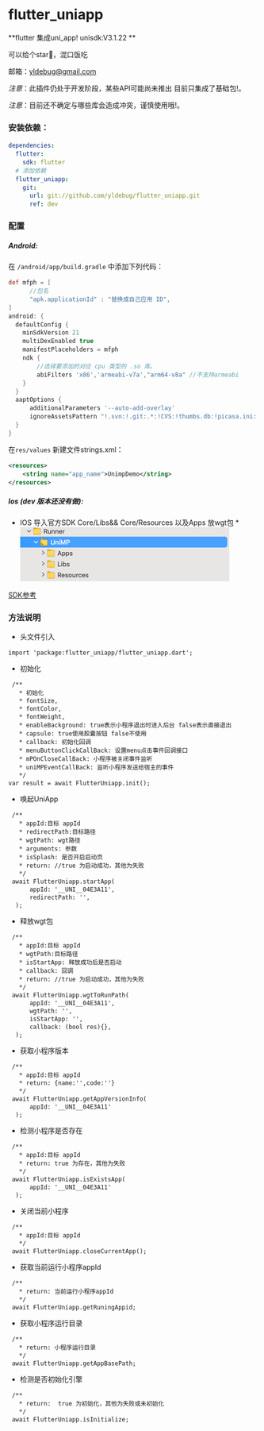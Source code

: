 
# flutter_uniapp


**flutter 集成uni_app! unisdk:V3.1.22 **

可以给个star🐴，混口饭吃

邮箱：yldebug@gmail.com

*注意*：此插件仍处于开发阶段，某些API可能尚未推出 目前只集成了基础包!。

*注意*：目前还不确定与哪些库会造成冲突，谨慎使用哦!。


### 安装依赖：
```yaml
dependencies:
  flutter:
    sdk: flutter
  # 添加依赖
  flutter_uniapp: 
    git:
      url: git://github.com/yldebug/flutter_uniapp.git
      ref: dev

```


### 配置

##### Android:
在 `/android/app/build.gradle` 中添加下列代码：

```groovy
def mfph = [
      //包名
      "apk.applicationId" : "替换成自己应用 ID",
]
android: {
  defaultConfig {
    minSdkVersion 21
    multiDexEnabled true
    manifestPlaceholders = mfph
    ndk {
        //选择要添加的对应 cpu 类型的 .so 库。
        abiFilters 'x86','armeabi-v7a',"arm64-v8a" //不支持armeabi
    }
  }
  aaptOptions {
      additionalParameters '--auto-add-overlay'
      ignoreAssetsPattern "!.svn:!.git:.*:!CVS:!thumbs.db:!picasa.ini:!*.scc:*~"
  }  
}
```
在`res/values` 新建文件strings.xml：
```xml
<resources>
    <string name="app_name">UnimpDemo</string>
</resources>
```
##### Ios (dev 版本还没有做):
* IOS 导入官方SDK Core/Libs&& Core/Resources 以及Apps 放wgt包 *
![示例](ios-config.png)

[SDK参考](https://nativesupport.dcloud.net.cn/UniMPDocs/SDKDownload/ios)


### 方法说明
* 头文件引入
```
import 'package:flutter_uniapp/flutter_uniapp.dart';
```
* 初始化

```
 /**
   * 初始化
   * fontSize,
   * fontColor,
   * fontWeight,
   * enableBackground: true表示小程序退出时进入后台 false表示直接退出
   * capsule: true使用胶囊按钮 false不使用
   * callback: 初始化回调
   * menuButtonClickCallBack: 设置menu点击事件回调接口
   * mPOnCloseCallBack: 小程序被关闭事件监听
   * uniMPEventCallBack: 监听小程序发送给宿主的事件
   */
var result = await FlutterUniapp.init();
```

* 唤起UniApp
```
 /**
   * appId:目标 appId
   * redirectPath:目标路径
   * wgtPath: wgt路径
   * arguments: 参数
   * isSplash: 是否开启启动页
   * return: //true 为启动成功，其他为失败
   */
 await FlutterUniapp.startApp(
      appId: '__UNI__04E3A11',
      redirectPath: '',
  );
```

* 释放wgt包
```
 /**
   * appId:目标 appId
   * wgtPath:目标路径
   * isStartApp: 释放成功后是否启动
   * callback: 回调
   * return: //true 为启动成功，其他为失败
   */
 await FlutterUniapp.wgtToRunPath(
      appId: '__UNI__04E3A11',
      wgtPath: '',
      isStartApp: '',
      callback: (bool res){},
  );
```


* 获取小程序版本
```
 /**
   * appId:目标 appId
   * return: {name:'',code:''}
   */
 await FlutterUniapp.getAppVersionInfo(
      appId: '__UNI__04E3A11'
  );
```


* 检测小程序是否存在
```
 /**
   * appId:目标 appId
   * return: true 为存在，其他为失败
   */
 await FlutterUniapp.isExistsApp(
      appId: '__UNI__04E3A11'
  );
```

* 关闭当前小程序
```
 /**
   * appId:目标 appId
   */
 await FlutterUniapp.closeCurrentApp();
```

* 获取当前运行小程序appId
```
 /**
   * return: 当前运行小程序appId
   */
 await FlutterUniapp.getRuningAppid;
```

* 获取小程序运行目录
```
 /**
   * return: 小程序运行目录
   */
 await FlutterUniapp.getAppBasePath;
```


* 检测是否初始化引擎
```
 /**
   * return:  true 为初始化，其他为失败或未初始化
   */
 await FlutterUniapp.isInitialize;
```